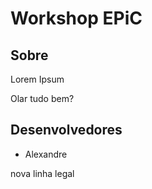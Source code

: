 # Workshop EPiC

## Sobre

Lorem Ipsum

Olar tudo bem?

## Desenvolvedores

- Alexandre

nova linha legal